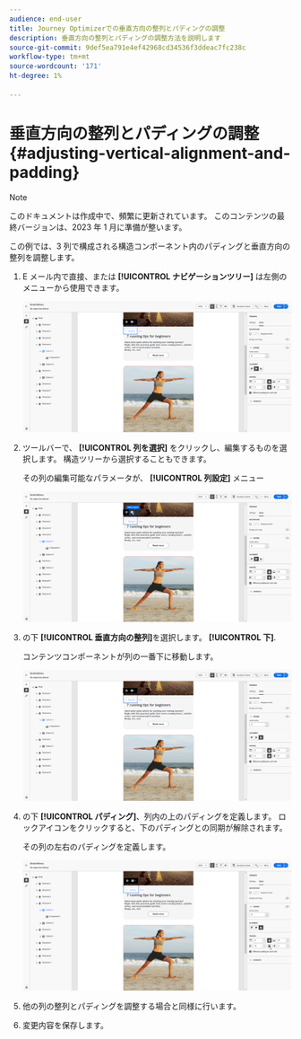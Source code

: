 ```yaml
---
audience: end-user
title: Journey Optimizerでの垂直方向の整列とパディングの調整
description: 垂直方向の整列とパディングの調整方法を説明します
source-git-commit: 9def5ea791e4ef42968cd34536f3ddeac7fc238c
workflow-type: tm+mt
source-wordcount: '171'
ht-degree: 1%

---
```



# 垂直方向の整列とパディングの調整 {#adjusting-vertical-alignment-and-padding}

>[!NOTE]
>
>このドキュメントは作成中で、頻繁に更新されています。 このコンテンツの最終バージョンは、2023 年 1 月に準備が整います。

この例では、3 列で構成される構造コンポーネント内のパディングと垂直方向の整列を調整します。

1. E メール内で直接、または **[!UICONTROL ナビゲーションツリー]** は左側のメニューから使用できます。

   ![](assets/alignment_1.png)

1. ツールバーで、 **[!UICONTROL 列を選択]** をクリックし、編集するものを選択します。 構造ツリーから選択することもできます。

   その列の編集可能なパラメータが、 **[!UICONTROL 列設定]** メニュー

   ![](assets/alignment_2.png)

1. の下 **[!UICONTROL 垂直方向の整列]**&#x200B;を選択します。 **[!UICONTROL 下]**.

   コンテンツコンポーネントが列の一番下に移動します。

   ![](assets/alignment_3.png)

1. の下 **[!UICONTROL パディング]**、列内の上のパディングを定義します。 ロックアイコンをクリックすると、下のパディングとの同期が解除されます。

   その列の左右のパディングを定義します。

   ![](assets/alignment_4.png)

1. 他の列の整列とパディングを調整する場合と同様に行います。

1. 変更内容を保存します。
